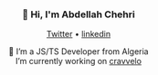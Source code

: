<h3 align="center">👋 Hi, I'm Abdellah Chehri</h3>

<p align="center">
  <a href="https://x.com/KING_IN_JUNGLE">Twitter</a> •
  <a href="https://www.linkedin.com/in/chehri/">linkedin</a>
</p>

<div align="center">
  <div>🔭 I’m a JS/TS Developer from Algeria</div>
  <div> I’m currently working on   <a href="https://www.cravvelo.com">cravvelo</a> </div>
</div>
